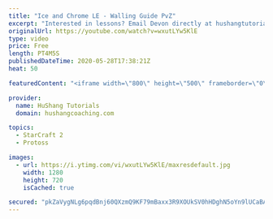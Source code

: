 ```yaml
---
title: "Ice and Chrome LE - Walling Guide PvZ"
excerpt: "Interested in lessons? Email Devon directly at hushangtutorials@outlook.com ------------------------------------------------------------------------------------------------------- Want to support HuShang Tutorials directly? Patreon is a website where you can contribute a monthly donation that will help"
originalUrl: https://youtube.com/watch?v=wxutLYw5KlE
type: video
price: Free
length: PT4M5S
publishedDateTime: 2020-05-28T17:38:21Z
heat: 50

featuredContent: "<iframe width=\"800\" height=\"500\" frameborder=\"0\" src=\"https://www.youtube.com/embed/wxutLYw5KlE\" allow=\"accelerometer; autoplay; encrypted-media; gyroscope; picture-in-picture\" allowfullscreen></iframe>"

provider:
  name: HuShang Tutorials
  domain: hushangcoaching.com

topics:
  - StarCraft 2
  - Protoss

images:
  - url: https://i.ytimg.com/vi/wxutLYw5KlE/maxresdefault.jpg
    width: 1280
    height: 720
    isCached: true

secured: "pkZaVygNLg6pqdBnj60QXzmQ9KF79mBaxx3R9XOUkSV0hHDghN5oYn9lUCaBA1dbyZzs500bVs64YonqaKHgoxI00SUspbcKRdmtumN1U8wco4SFtyX6HRL0bBRBWKl61tc4JUtJT/eKh8RtB1p2GXxBlKny+JrgVbjhhiALMS8QnWPoK38BBz3WbXe/un4SMXDde7j7uR0fY76snyp/880oR5ajEfWDrVwZaZzDEadyPJrpbbJ0Z78XF+nubrqPQ265F2/+qY8+UQoZAYURvZ3T9KgLPSO4P/GMiIANjFkLAC4n/lb8ZvzpzKtgwL36DZvb6nrXn+BAR32mbDgVe616mPVC2Gn9ZKfS6MxX8p55i9mz0LmvIeQAc8Zcx3pZK8wKrarrOQMJ1HEV2rDvpHv4UpPUSuEqhVx3zoTewfo=;toMfL+iH97BNVHizcZvxZw=="
---
```


